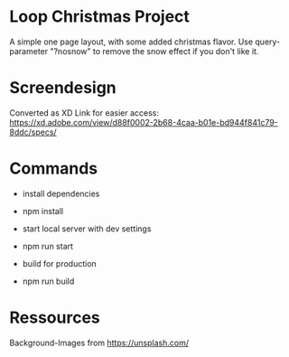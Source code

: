 # Loop Christmas Project

A simple one page layout, with some added christmas flavor.
Use query-parameter "?nosnow" to remove the snow effect if you don't like it.

# Screendesign

Converted as XD Link for easier access:
https://xd.adobe.com/view/d88f0002-2b68-4caa-b01e-bd944f841c79-8ddc/specs/

# Commands

- install dependencies
- npm install

- start local server with dev settings
- npm run start

- build for production
- npm run build

# Ressources

Background-Images from https://unsplash.com/
